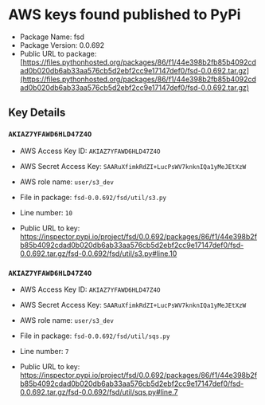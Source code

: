 # AWS keys found published to PyPi

* Package Name: fsd
* Package Version: 0.0.692
* Public URL to package: [https://files.pythonhosted.org/packages/86/f1/44e398b2fb85b4092cdad0b020db6ab33aa576cb5d2ebf2cc9e17147def0/fsd-0.0.692.tar.gz](https://files.pythonhosted.org/packages/86/f1/44e398b2fb85b4092cdad0b020db6ab33aa576cb5d2ebf2cc9e17147def0/fsd-0.0.692.tar.gz)

## Key Details

### `AKIAZ7YFAWD6HLD47Z4O`

* AWS Access Key ID: `AKIAZ7YFAWD6HLD47Z4O`
* AWS Secret Access Key: `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` 
* AWS role name: `user/s3_dev`
* File in package: `fsd-0.0.692/fsd/util/s3.py`
* Line number: `10`

* Public URL to key: https://inspector.pypi.io/project/fsd/0.0.692/packages/86/f1/44e398b2fb85b4092cdad0b020db6ab33aa576cb5d2ebf2cc9e17147def0/fsd-0.0.692.tar.gz/fsd-0.0.692/fsd/util/s3.py#line.10



### `AKIAZ7YFAWD6HLD47Z4O`

* AWS Access Key ID: `AKIAZ7YFAWD6HLD47Z4O`
* AWS Secret Access Key: `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` 
* AWS role name: `user/s3_dev`
* File in package: `fsd-0.0.692/fsd/util/sqs.py`
* Line number: `7`

* Public URL to key: https://inspector.pypi.io/project/fsd/0.0.692/packages/86/f1/44e398b2fb85b4092cdad0b020db6ab33aa576cb5d2ebf2cc9e17147def0/fsd-0.0.692.tar.gz/fsd-0.0.692/fsd/util/sqs.py#line.7


